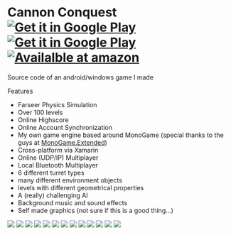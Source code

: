 Cannon Conquest [![Get it in Google Play](https://developer.android.com/images/brand/en_generic_rgb_wo_45.png)](https://play.google.com/store/apps/details?id=com.blackforestbytes.griddominance.iab) [![Get it in Google Play](https://developer.android.com/images/brand/en_generic_rgb_wo_45.png)](https://play.google.com/store/apps/details?id=com.blackforestbytes.griddominance.full) [![Availalble at amazon](https://images-na.ssl-images-amazon.com/images/G/01/mobile-apps/devportal2/res/images/available-at-amazon-badge-small.png)](https://www.amazon.com/gp/product/B075QMHZV7)
===============

Source code of an android/windows game I made

Features
 - Farseer Physics Simulation
 - Over 100 levels
 - Online Highscore
 - Online Account Synchronization
 - My own game engine based around MonoGame (special thanks to the guys at [MonoGame.Extended](https://github.com/craftworkgames/MonoGame.Extended))
 - Cross-platform via Xamarin
 - Online (UDP/IP) Multiplayer
 - Local Bluetooth Multiplayer
 - 6 different turret types
 - many different environment objects
 - levels with different geometrical properties
 - A (really) challenging AI
 - Background music and sound effects
 - Self made graphics (not sure if this is a good thing...)

![](https://raw.githubusercontent.com/Mikescher/GridDominance/master/Data/Screenshots/Shot_04.png)
![](https://raw.githubusercontent.com/Mikescher/GridDominance/master/Data/Screenshots/Shot_01.png)
![](https://raw.githubusercontent.com/Mikescher/GridDominance/master/Data/Screenshots/Shot_03.png)
![](https://raw.githubusercontent.com/Mikescher/GridDominance/master/Data/Screenshots/Shot_05.png)
![](https://raw.githubusercontent.com/Mikescher/GridDominance/master/Data/Screenshots/Shot_08.png)
![](https://raw.githubusercontent.com/Mikescher/GridDominance/master/Data/Screenshots/Shot_07.png)
![](https://raw.githubusercontent.com/Mikescher/GridDominance/master/Data/Screenshots/Shot_09.png)
![](https://raw.githubusercontent.com/Mikescher/GridDominance/master/Data/Screenshots/Shot_12.png)
![](https://raw.githubusercontent.com/Mikescher/GridDominance/master/Data/Screenshots/Shot_10.png)
![](https://raw.githubusercontent.com/Mikescher/GridDominance/master/Data/Screenshots/Shot_13.png)
![](https://raw.githubusercontent.com/Mikescher/GridDominance/master/Data/Screenshots/Shot_11.png)
![](https://raw.githubusercontent.com/Mikescher/GridDominance/master/Data/Screenshots/Shot_02.png)
![](https://raw.githubusercontent.com/Mikescher/GridDominance/master/Data/Screenshots/Shot_06.png)
